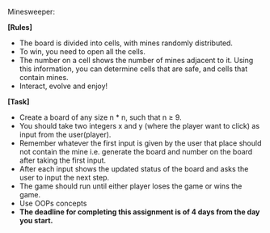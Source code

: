 Minesweeper: 

**[Rules]**

- The board is divided into cells, with mines randomly distributed.
- To win, you need to open all the cells.
- The number on a cell shows the number of mines adjacent to it. Using this information, you can determine cells that are safe, and cells that contain mines.
- Interact, evolve and enjoy!

**[Task]**

- Create a board of any size n * n, such that n ≥ 9.
- You should take two integers x and y (where the player want to click) as input from the user(player).
- Remember whatever the first input is given by the user that place should not contain the mine i.e. generate the board and number on the board after taking the first input.
- After each input shows the updated status of the board and asks the user to input the next step.
- The game should run until either player loses the game or wins the game.
- Use OOPs concepts
- **The deadline for completing this assignment is of 4 days from the day you start.**